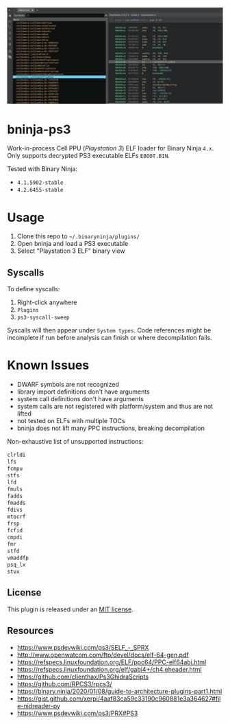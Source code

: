 ![](image.png)

# bninja-ps3

Work-in-process Cell PPU (*Playstation 3*) ELF loader for Binary Ninja `4.x`. Only supports decrypted PS3 executable ELFs `EBOOT.BIN`.

Tested with Binary Ninja:
* `4.1.5902-stable`
* `4.2.6455-stable`

# Usage

1. Clone this repo to `~/.binaryninja/plugins/`
1. Open bninja and load a PS3 executable
1. Select "Playstation 3 ELF" binary view

## Syscalls

To define syscalls:

1. Right-click anywhere 
1. `Plugins`
1. `ps3-syscall-sweep`

Syscalls will then appear under `System types`. Code references might be incomplete if run before analysis can finish or where decompilation fails.

# Known Issues

* DWARF symbols are not recognized
* library import definitions don't have arguments
* system call definitions don't have arguments
* system calls are not registered with platform/system and thus are not lifted
* not tested on ELFs with multiple TOCs
* bninja does not lift many PPC instructions, breaking decompilation

Non-exhaustive list of unsupported instructions:
```
clrldi
lfs
fcmpu
stfs
lfd
fmuls
fadds
fmadds
fdivs
mtocrf
frsp
fcfid
cmpdi
fmr
stfd
vmaddfp
psq_lx
stvx
```

## License

This plugin is released under an [MIT license](./license).

## Resources

* https://www.psdevwiki.com/ps3/SELF_-_SPRX
* http://www.openwatcom.com/ftp/devel/docs/elf-64-gen.pdf
* https://refspecs.linuxfoundation.org/ELF/ppc64/PPC-elf64abi.html
* https://refspecs.linuxfoundation.org/elf/gabi4+/ch4.eheader.html
* https://github.com/clienthax/Ps3GhidraScripts
* https://github.com/RPCS3/rpcs3/
* https://binary.ninja/2020/01/08/guide-to-architecture-plugins-part1.html
* https://gist.github.com/xerpi/4aaf83ca59c33190c960881e3a364627#file-nidreader-py
* https://www.psdevwiki.com/ps3/PRX#PS3